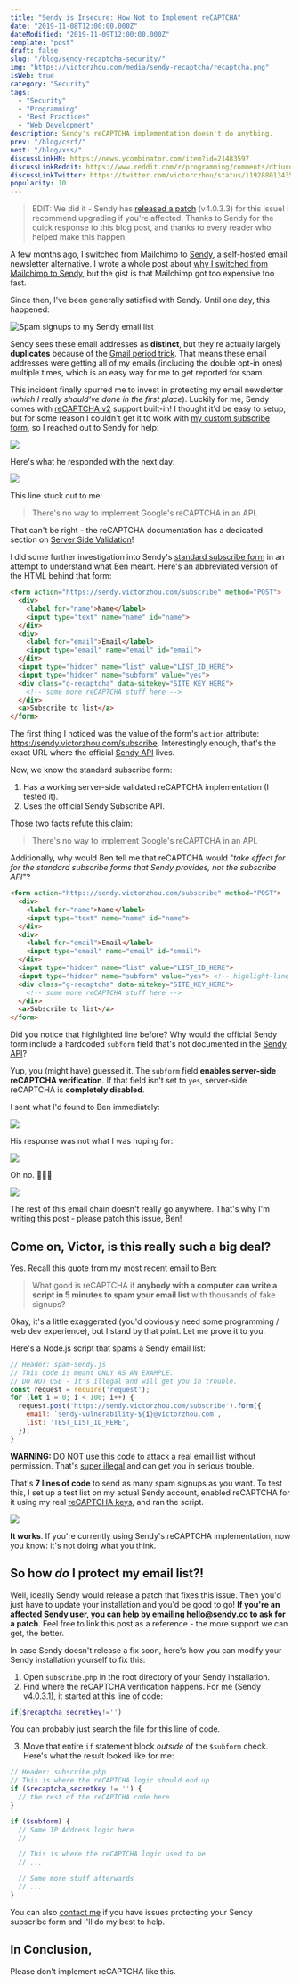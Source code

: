 ```yaml
---
title: "Sendy is Insecure: How Not to Implement reCAPTCHA"
date: "2019-11-08T12:00:00.000Z"
dateModified: "2019-11-09T12:00:00.000Z"
template: "post"
draft: false
slug: "/blog/sendy-recaptcha-security/"
img: "https://victorzhou.com/media/sendy-recaptcha/recaptcha.png"
isWeb: true
category: "Security"
tags:
  - "Security"
  - "Programming"
  - "Best Practices"
  - "Web Development"
description: Sendy's reCAPTCHA implementation doesn't do anything.
prev: "/blog/csrf/"
next: "/blog/xss/"
discussLinkHN: https://news.ycombinator.com/item?id=21483597
discussLinkReddit: https://www.reddit.com/r/programming/comments/dtiurq/sendy_is_insecure_how_not_to_implement_recaptcha/
discussLinkTwitter: https://twitter.com/victorczhou/status/1192880134354657280
popularity: 10
---
```


> EDIT: We did it - Sendy has [released a patch](https://sendy.co/get-updated) (v4.0.3.3) for this issue! I recommend upgrading if you're affected. Thanks to Sendy for the quick response to this blog post, and thanks to every reader who helped make this happen.

A few months ago, I switched from Mailchimp to [Sendy](https://sendy.co/?ref=Tl4Ot), a self-hosted email newsletter alternative. I wrote a whole post about [why I switched from Mailchimp to Sendy](/blog/mailchimp-to-sendy/), but the gist is that Mailchimp got too expensive too fast.

Since then, I've been generally satisfied with Sendy. Until one day, this happened:

![Spam signups to my Sendy email list](./media-link/sendy-recaptcha/spam.jpeg)

Sendy sees these email addresses as **distinct**, but they're actually largely **duplicates** because of the [Gmail period trick](https://gmail.googleblog.com/2008/03/2-hidden-ways-to-get-more-from-your.html). That means these email addresses were getting all of my emails (including the double opt-in ones) multiple times, which is an easy way for me to get reported for spam.

This incident finally spurred me to invest in protecting my email newsletter (_which I really should've done in the first place_). Luckily for me, Sendy comes with [reCAPTCHA v2](https://developers.google.com/recaptcha/docs/display) support built-in! I thought it'd be easy to setup, but for some reason I couldn't get it to work with [my custom subscribe form](/subscribe/?src=sendy-recaptcha-post), so I reached out to Sendy for help:

![](./media-link/sendy-recaptcha/email1.png)

Here's what he responded with the next day:

![](./media-link/sendy-recaptcha/email2.png)

This line stuck out to me:

> There's no way to implement Google's reCAPTCHA in an API.

That can't be right - the reCAPTCHA documentation has a dedicated section on [Server Side Validation](https://developers.google.com/recaptcha/docs/verify)!

I did some further investigation into Sendy's [standard subscribe form](https://sendy.victorzhou.com/subscription?f=K892tNsoSJBXB56YBbPUmxU74VxOqJ5DMbMZ6wxMWPQ4X6amCgnApdNbY763h0onBKMcQ751ge1VN7MtbBR11Hu7zA) in an attempt to understand what Ben meant. Here's an abbreviated version of the HTML behind that form:

```html
<form action="https://sendy.victorzhou.com/subscribe" method="POST">
  <div>
    <label for="name">Name</label>
    <input type="text" name="name" id="name">
  </div>
  <div>
    <label for="email">Email</label>
    <input type="email" name="email" id="email">
  </div>
  <input type="hidden" name="list" value="LIST_ID_HERE">
  <input type="hidden" name="subform" value="yes">
  <div class="g-recaptcha" data-sitekey="SITE_KEY_HERE">
    <!-- some more reCAPTCHA stuff here -->
  </div>
  <a>Subscribe to list</a>
</form>
```

The first thing I noticed was the value of the form's `action` attribute: https://sendy.victorzhou.com/subscribe. Interestingly enough, that's the exact URL where the official [Sendy API](https://sendy.co/api) lives.

Now, we know the standard subscribe form:

1. Has a working server-side validated reCAPTCHA implementation (I tested it).
2. Uses the official Sendy Subscribe API.

Those two facts refute this claim:

> There's no way to implement Google's reCAPTCHA in an API.

Additionally, why would Ben tell me that reCAPTCHA would "_take effect for for the standard subscribe forms that Sendy provides, not the subscribe API_"?

```html
<form action="https://sendy.victorzhou.com/subscribe" method="POST">
  <div>
    <label for="name">Name</label>
    <input type="text" name="name" id="name">
  </div>
  <div>
    <label for="email">Email</label>
    <input type="email" name="email" id="email">
  </div>
  <input type="hidden" name="list" value="LIST_ID_HERE">
  <input type="hidden" name="subform" value="yes"> <!-- highlight-line -->
  <div class="g-recaptcha" data-sitekey="SITE_KEY_HERE">
    <!-- some more reCAPTCHA stuff here -->
  </div>
  <a>Subscribe to list</a>
</form>
```

Did you notice that highlighted line before? Why would the official Sendy form include a hardcoded `subform` field that's not documented in the [Sendy API](https://sendy.co/api)?

Yup, you (might have) guessed it. The `subform` field **enables server-side reCAPTCHA verification**. If that field isn't set to `yes`, server-side reCAPTCHA is **completely disabled**.

I sent what I'd found to Ben immediately:

![](./media-link/sendy-recaptcha/email3.png)

His response was not what I was hoping for:

![](./media-link/sendy-recaptcha/email4.png)

Oh no. 🤦🏻‍♂️

![](./media-link/sendy-recaptcha/email5.png)

The rest of this email chain doesn't really go anywhere. That's why I'm writing this post - please patch this issue, Ben!

## Come on, Victor, is this really such a big deal?

Yes. Recall this quote from my most recent email to Ben:

> What good is reCAPTCHA if **anybody with a computer can write a script in 5 minutes to spam your email list** with thousands of fake signups?

Okay, it's a little exaggerated (you'd obviously need some programming / web dev experience), but I stand by that point. Let me prove it to you.

Here's a Node.js script that spams a Sendy email list:

```js
// Header: spam-sendy.js
// This code is meant ONLY AS AN EXAMPLE.
// DO NOT USE - it's illegal and will get you in trouble.
const request = require('request');
for (let i = 0; i < 100; i++) {
  request.post('https://sendy.victorzhou.com/subscribe').form({
    email: `sendy-vulnerability-${i}@victorzhou.com`,
    list: 'TEST_LIST_ID_HERE',
  });
}
```
<figcaption><b>WARNING:</b> DO NOT use this code to attack a real email list without permission. That's <a href="https://en.wikipedia.org/wiki/Cybercrime" target="_blank">super illegal</a> and can get you in serious trouble.</figcaption>

That's **7 lines of code** to send as many spam signups as you want. To test this, I set up a test list on my actual Sendy account, enabled reCAPTCHA for it using my real [reCAPTCHA keys](https://developers.google.com/recaptcha/docs/settings), and ran the script.

![](./media-link/sendy-recaptcha/spam-result.png)

**It works**. If you're currently using Sendy's reCAPTCHA implementation, now you know: it's not doing what you think.

## So how _do_ I protect my email list?!

Well, ideally Sendy would release a patch that fixes this issue. Then you'd just have to update your installation and you'd be good to go! **If you're an affected Sendy user, you can help by emailing [hello@sendy.co](mailto:hello@sendy.co) to ask for a patch**. Feel free to link this post as a reference - the more support we can get, the better.

In case Sendy doesn't release a fix soon, here's how you can modify your Sendy installation yourself to fix this:

1. Open `subscribe.php` in the root directory of your Sendy installation.
2. Find where the reCAPTCHA verification happens. For me (Sendy v4.0.3.1), it started at this line of code:

```php
if($recaptcha_secretkey!='')
```
<figcaption>You can probably just search the file for this line of code.</figcaption>

3. Move that entire `if` statement block _outside_ of the `$subform` check. Here's what the result looked like for me:

```php
// Header: subscribe.php
// This is where the reCAPTCHA logic should end up
if ($recaptcha_secretkey != '') {
  // the rest of the reCAPTCHA code here
}

if ($subform) {
  // Some IP Address logic here
  // ...

  // This is where the reCAPTCHA logic used to be
  // ...

  // Some more stuff afterwards
  // ...
}
```

You can also [contact me](/contact/) if you have issues protecting your Sendy subscribe form and I'll do my best to help.

## In Conclusion,

Please don't implement reCAPTCHA like this.
